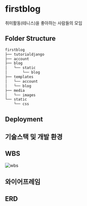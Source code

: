 # firstblog 
취미활동(테니스)을 좋아하는 사람들의 모임

## Folder Structure
```bash
firstblog
├── tutorialdjango
├── account
├── blog
│   └── static
│       └── blog
├── templates
│   └── account
│   └── blog
├── media
│   └── images
└── static
    └── css
```

## Deployment

## 기술스택 및 개발 환경

## WBS
![wbs](https://github.com/helloghostt/firstblog/assets/155081933/eee1ae26-3399-4248-926d-c3acb03cab5b)

## 와이어프레임


## ERD 

